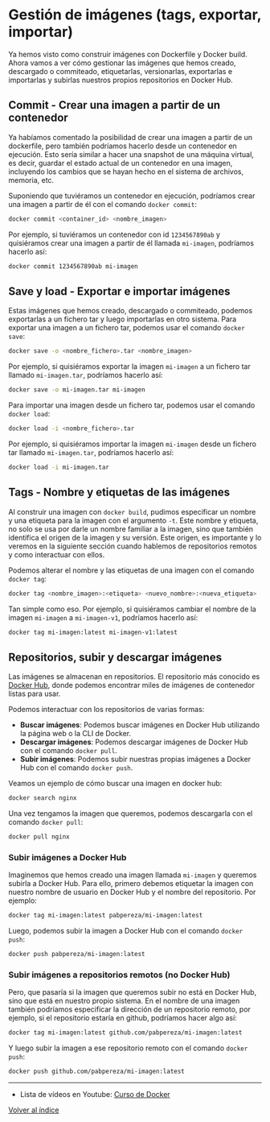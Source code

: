 # Gestión de imágenes (tags, exportar, importar)
Ya hemos visto como construir imágenes con Dockerfile y Docker build. Ahora vamos a ver cómo gestionar las imágenes que hemos creado, descargado o commiteado, etiquetarlas, versionarlas, exportarlas e importarlas y subirlas nuestros propios repositorios en Docker Hub.


## Commit - Crear una imagen a partir de un contenedor
Ya habíamos comentado la posibilidad de crear una imagen a partir de un dockerfile, pero también podríamos hacerlo desde un contenedor en ejecución. Esto sería similar a hacer una snapshot de una máquina virtual, es decir, guardar el estado actual de un contenedor en una imagen, incluyendo los cambios que se hayan hecho en el sistema de archivos, memoria, etc.

Suponiendo que tuviéramos un contenedor en ejecución, podríamos crear una imagen a partir de él con el comando `docker commit`:
```bash
docker commit <container_id> <nombre_imagen>
```

Por ejemplo, si tuviéramos un contenedor con id `1234567890ab` y quisiéramos crear una imagen a partir de él llamada `mi-imagen`, podríamos hacerlo así:
```bash
docker commit 1234567890ab mi-imagen
```

## Save y load - Exportar e importar imágenes
Estas imágenes que hemos creado, descargado o commiteado, podemos exportarlas a un fichero tar y luego importarlas en otro sistema. Para exportar una imagen a un fichero tar, podemos usar el comando `docker save`:

```bash
docker save -o <nombre_fichero>.tar <nombre_imagen>
```

Por ejemplo, si quisiéramos exportar la imagen `mi-imagen` a un fichero tar llamado `mi-imagen.tar`, podríamos hacerlo así:
```bash
docker save -o mi-imagen.tar mi-imagen
```

Para importar una imagen desde un fichero tar, podemos usar el comando `docker load`:
```bash
docker load -i <nombre_fichero>.tar
```

Por ejemplo, si quisiéramos importar la imagen `mi-imagen` desde un fichero tar llamado `mi-imagen.tar`, podríamos hacerlo así:
```bash
docker load -i mi-imagen.tar
```

## Tags - Nombre y etiquetas de las imágenes
Al construir una imagen con `docker build`, pudimos especificar un nombre y una etiqueta para la imagen con el argumento `-t`. Este nombre y etiqueta, no solo se usa por darle un nombre familiar a la imagen, sino que también identifica el origen de la imagen y su versión. Este origen, es importante y lo veremos en la siguiente sección cuando hablemos de repositorios remotos y como interactuar con ellos.

Podemos alterar el nombre y las etiquetas de una imagen con el comando `docker tag`:
```bash
docker tag <nombre_imagen>:<etiqueta> <nuevo_nombre>:<nueva_etiqueta>
```

Tan simple como eso. Por ejemplo, si quisiéramos cambiar el nombre de la imagen `mi-imagen` a `mi-imagen-v1`, podríamos hacerlo así:
```bash
docker tag mi-imagen:latest mi-imagen-v1:latest
```


## Repositorios, subir y descargar imágenes
Las imágenes se almacenan en repositorios. El repositorio más conocido es [Docker Hub](https://hub.docker.com/), donde podemos encontrar miles de imágenes de contenedor listas para usar.

Podemos interactuar con los repositorios de varias formas:
* **Buscar imágenes**: Podemos buscar imágenes en Docker Hub utilizando la página web o la CLI de Docker.
* **Descargar imágenes**: Podemos descargar imágenes de Docker Hub con el comando `docker pull`.
* **Subir imágenes**: Podemos subir nuestras propias imágenes a Docker Hub con el comando `docker push`.

Veamos un ejemplo de cómo buscar una imagen en docker hub:
```bash
docker search nginx
```

Una vez tengamos la imagen que queremos, podemos descargarla con el comando `docker pull`:
```bash
docker pull nginx
```

### Subir imágenes a Docker Hub
Imaginemos que hemos creado una imagen llamada `mi-imagen` y queremos subirla a Docker Hub. Para ello, primero debemos etiquetar la imagen con nuestro nombre de usuario en Docker Hub y el nombre del repositorio. Por ejemplo:
```bash
docker tag mi-imagen:latest pabpereza/mi-imagen:latest
```

Luego, podemos subir la imagen a Docker Hub con el comando `docker push`:
```bash
docker push pabpereza/mi-imagen:latest
```

### Subir imágenes a repositorios remotos (no Docker Hub)
Pero, que pasaría si la imagen que queremos subir no está en Docker Hub, sino que está en nuestro propio sistema. En el nombre de una imagen también podríamos especificar la dirección de un repositorio remoto, por ejemplo, si el repositorio estaría en github, podríamos hacer algo así:
```bash
docker tag mi-imagen:latest github.com/pabpereza/mi-imagen:latest
```

Y luego subir la imagen a ese repositorio remoto con el comando `docker push`:
```bash
docker push github.com/pabpereza/mi-imagen:latest
```



---
* Lista de vídeos en Youtube: [Curso de Docker](https://www.youtube.com/playlist?list=PLQhxXeq1oc2n7YnjRhq7qVMzZWtDY7Zz0)

[Volver al índice](README.md#índice)


